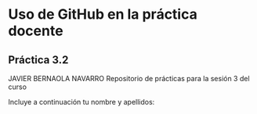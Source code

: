# Uso de GitHub en la práctica docente
## Práctica 3.2
JAVIER BERNAOLA NAVARRO
Repositorio de prácticas para la sesión 3 del curso

Incluye a continuación tu nombre y apellidos:
